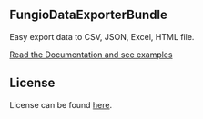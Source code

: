 FungioDataExporterBundle
-------------
Easy export data to CSV, JSON, Excel, HTML file.

[Read the Documentation and see examples](https://github.com/fungio/FungioDataExporterBundle/blob/master/Resources/doc/index.md)

License
-------
License can be found [here](https://github.com/fungio/FungioDataExporterBundle/blob/master/Resources/meta/LICENSE).
